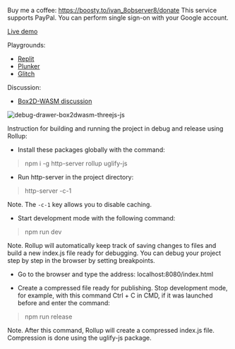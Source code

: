Buy me a coffee: https://boosty.to/ivan_8observer8/donate This service supports PayPal. You can perform single sign-on with your Google account.

[Live demo](https://8observer8.github.io/webgl10-js/debug-drawer-box2dwasm-threejs-js/)

Playgrounds:

- [Replit](https://replit.com/@8Observer8/Debug-drawer-using-Box2D-WASM-Threejs-JS)
- [Plunker](https://plnkr.co/edit/f94oZ5NMSNEZLhMm?preview)
- [Glitch](https://glitch.com/edit/#!/mighty-jealous-factory)

Discussion:

- [Box2D-WASM discussion](https://github.com/Birch-san/box2d-wasm/discussions/70)

![debug-drawer-box2dwasm-threejs-js](https://github.com/8Observer8/debug-drawer-box2dwasm-threejs-js/assets/3908473/7f2a0a00-85c3-49c5-b452-5d7cd5a0a8e6)

Instruction for building and running the project in debug and release using Rollup:

- Install these packages globally with the command:

> npm i -g http-server rollup uglify-js

- Run http-server in the project directory:

> http-server -c-1

Note. The `-c-1` key allows you to disable caching.

- Start development mode with the following command:

> npm run dev

Note. Rollup will automatically keep track of saving changes to files and build a new index.js file ready for debugging. You can debug your project step by step in the browser by setting breakpoints.

- Go to the browser and type the address: localhost:8080/index.html

- Create a compressed file ready for publishing. Stop development mode, for example, with this command Ctrl + C in CMD, if it was launched before and enter the command:

> npm run release

Note. After this command, Rollup will create a compressed index.js file. Compression is done using the uglify-js package.
